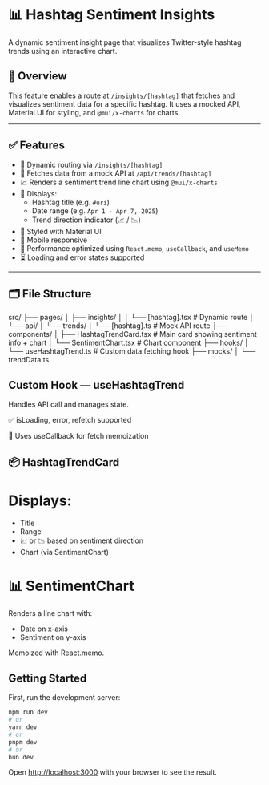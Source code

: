 # 📊 Hashtag Sentiment Insights

A dynamic sentiment insight page that visualizes Twitter-style hashtag trends using an interactive chart.

## 🧩 Overview

This feature enables a route at `/insights/[hashtag]` that fetches and visualizes sentiment data for a specific hashtag. It uses a mocked API, Material UI for styling, and `@mui/x-charts` for charts.

---

## ✅ Features

- 🔗 Dynamic routing via `/insights/[hashtag]`
- 📡 Fetches data from a mock API at `/api/trends/[hashtag]`
- 📈 Renders a sentiment trend line chart using `@mui/x-charts`
- 🧾 Displays:
  - Hashtag title (e.g. `#uri`)
  - Date range (e.g. `Apr 1 - Apr 7, 2025`)
  - Trend direction indicator (📈 / 📉)
- 💅 Styled with Material UI
- 📱 Mobile responsive
- 💪 Performance optimized using `React.memo`, `useCallback`, and `useMemo`
- ⏳ Loading and error states supported

---

## 🗂 File Structure

src/ 
├── pages/ 
  │ ├── insights/ │ │ └── [hashtag].tsx # Dynamic route 
│ └── api/ │ └── trends/ │ └── [hashtag].ts # Mock API route 
├── components/ │ ├── HashtagTrendCard.tsx # Main card showing sentiment info + chart 
  │ └── SentimentChart.tsx # Chart component 
├── hooks/ │ └── useHashtagTrend.ts # Custom data fetching hook 
├── mocks/ │ └── trendData.ts

## Custom Hook — useHashtagTrend
Handles API call and manages state.

✅ isLoading, error, refetch supported

🧠 Uses useCallback for fetch memoization


## 📦 HashtagTrendCard
# Displays:
- Title
- Range
- 📈 or 📉 based on sentiment direction
- Chart (via SentimentChart)

# 📊 SentimentChart
  Renders a line chart with:
- Date on x-axis
- Sentiment on y-axis

Memoized with React.memo.

## Getting Started

First, run the development server:

```bash
npm run dev
# or
yarn dev
# or
pnpm dev
# or
bun dev
```

Open [http://localhost:3000](http://localhost:3000) with your browser to see the result.

